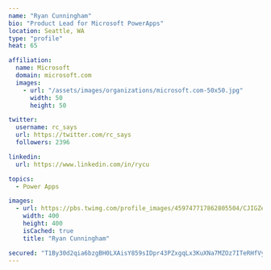 ```yaml
---
name: "Ryan Cunningham"
bio: "Product Lead for Microsoft PowerApps"
location: Seattle, WA
type: "profile"
heat: 65

affiliation:
  name: Microsoft
  domain: microsoft.com
  images:
    - url: "/assets/images/organizations/microsoft.com-50x50.jpg"
      width: 50
      height: 50

twitter:
  username: rc_says
  url: https://twitter.com/rc_says
  followers: 2396

linkedin:
  url: https://www.linkedin.com/in/rycu

topics:
  - Power Apps

images:
  - url: https://pbs.twimg.com/profile_images/459747717862805504/CJIGZejd_400x400.png
    width: 400
    height: 400
    isCached: true
    title: "Ryan Cunningham"

secured: "T1By30d2qia6bzgBH0LXAisY859sIDpr43PZxgqLx3KuXNa7MZOz7ITeRHfVyN1Bj3app4npSEl4vISvWEyjcJQxYZ2vORYj1hwRWRaE3ikj+ivQZoI5sSoCt35qnnDNstavfZaYi+2BzoBAotUfEwckQTdOJtl57kxd0nEOH0zCLvpYxq+vBN5G8rtoZnOJarRakn1m6skbog3TODRMniMPz5HcsG/4dz6ELUQ6M1+8VsaHwaIEJV7lAbtkyUyoLgX9Ol3oQLG5X8JzI+VH5frVdfmU2tX3IX71qJ4WSCeC19gU6VgeZIpVf/ez12sQ2wFv9MqSDSqDeTqiHEv3juiDb7TGZTQwP9cFPZhTJUvfwb/E2d9EQiI01yYiL9csbFtcRdYMImV+UkcM8TUWgO7Ly/pLjq3uLoBUHL3pCis=;p6XjeNAFs26UjuGpjj/Jsg=="
---
```


